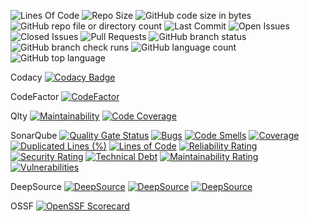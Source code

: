 ![Lines Of Code](https://tokei.rs/b1/github/LCSOGthb/Center)
![Repo Size](https://img.shields.io/github/repo-size/LCSOGthb/Center)
![GitHub code size in bytes](https://img.shields.io/github/languages/code-size/LCSOGthb/Center)
![GitHub repo file or directory count](https://img.shields.io/github/directory-file-count/LCSOGthb/Center)
![Last Commit](https://img.shields.io/github/last-commit/LCSOGthb/Center)
![Open Issues](https://img.shields.io/github/issues/LCSOGthb/Center)
![Closed Issues](https://img.shields.io/github/issues-closed/LCSOGthb/Center)
![Pull Requests](https://img.shields.io/github/issues-pr/LCSOGthb/Center)
![GitHub branch status](https://img.shields.io/github/checks-status/LCSOGthb/Center/main)
![GitHub branch check runs](https://img.shields.io/github/check-runs/LCSOGthb/Center/main)
![GitHub language count](https://img.shields.io/github/languages/count/LCSOGthb/Center)
![GitHub top language](https://img.shields.io/github/languages/top/LCSOGthb/Center)

Codacy
[![Codacy Badge](https://app.codacy.com/project/badge/Grade/f0d3d3c1f78b44b88472e02f67ed3210)](https://app.codacy.com/gh/LCSOGthb/Center/dashboard?utm_source=gh&utm_medium=referral&utm_content=&utm_campaign=Badge_grade)

CodeFactor
[![CodeFactor](https://www.codefactor.io/repository/github/lcsogthb/center/badge)](https://www.codefactor.io/repository/github/lcsogthb/center)

Qlty
[![Maintainability](https://qlty.sh/badges/9328fe4b-e641-42e5-88b1-165284c0351c/maintainability.svg)](https://qlty.sh/gh/LCSOGthb/projects/Center)
[![Code Coverage](https://qlty.sh/badges/9328fe4b-e641-42e5-88b1-165284c0351c/test_coverage.svg)](https://qlty.sh/gh/LCSOGthb/projects/Center)

SonarQube
[![Quality Gate Status](https://sonarcloud.io/api/project_badges/measure?project=LCSOGthb_center&metric=alert_status)](https://sonarcloud.io/summary/new_code?id=LCSOGthb_center)
[![Bugs](https://sonarcloud.io/api/project_badges/measure?project=LCSOGthb_center&metric=bugs)](https://sonarcloud.io/summary/new_code?id=LCSOGthb_center)
[![Code Smells](https://sonarcloud.io/api/project_badges/measure?project=LCSOGthb_center&metric=code_smells)](https://sonarcloud.io/summary/new_code?id=LCSOGthb_center)
[![Coverage](https://sonarcloud.io/api/project_badges/measure?project=LCSOGthb_center&metric=coverage)](https://sonarcloud.io/summary/new_code?id=LCSOGthb_center)
[![Duplicated Lines (%)](https://sonarcloud.io/api/project_badges/measure?project=LCSOGthb_center&metric=duplicated_lines_density)](https://sonarcloud.io/summary/new_code?id=LCSOGthb_center)
[![Lines of Code](https://sonarcloud.io/api/project_badges/measure?project=LCSOGthb_center&metric=ncloc)](https://sonarcloud.io/summary/new_code?id=LCSOGthb_center)
[![Reliability Rating](https://sonarcloud.io/api/project_badges/measure?project=LCSOGthb_center&metric=reliability_rating)](https://sonarcloud.io/summary/new_code?id=LCSOGthb_center)
[![Security Rating](https://sonarcloud.io/api/project_badges/measure?project=LCSOGthb_center&metric=security_rating)](https://sonarcloud.io/summary/new_code?id=LCSOGthb_center)
[![Technical Debt](https://sonarcloud.io/api/project_badges/measure?project=LCSOGthb_center&metric=sqale_index)](https://sonarcloud.io/summary/new_code?id=LCSOGthb_center)
[![Maintainability Rating](https://sonarcloud.io/api/project_badges/measure?project=LCSOGthb_center&metric=sqale_rating)](https://sonarcloud.io/summary/new_code?id=LCSOGthb_center)
[![Vulnerabilities](https://sonarcloud.io/api/project_badges/measure?project=LCSOGthb_center&metric=vulnerabilities)](https://sonarcloud.io/summary/new_code?id=LCSOGthb_center)

DeepSource
[![DeepSource](https://app.deepsource.com/gh/LCSOGthb/Center.svg/?label=code+coverage&show_trend=true&token=swORycKlZC3xw8J7c-zTF3A0)](https://app.deepsource.com/gh/LCSOGthb/Center/)
[![DeepSource](https://app.deepsource.com/gh/LCSOGthb/Center.svg/?label=active+issues&show_trend=true&token=swORycKlZC3xw8J7c-zTF3A0)](https://app.deepsource.com/gh/LCSOGthb/Center/)
[![DeepSource](https://app.deepsource.com/gh/LCSOGthb/Center.svg/?label=resolved+issues&show_trend=true&token=swORycKlZC3xw8J7c-zTF3A0)](https://app.deepsource.com/gh/LCSOGthb/Center/)

OSSF
[![OpenSSF Scorecard](https://api.scorecard.dev/projects/github.com/LCSOGthb/Center/badge)](https://scorecard.dev/viewer/?uri=github.com/LCSOGthb/Center)
